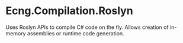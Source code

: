 # Ecng.Compilation.Roslyn

Uses Roslyn APIs to compile C# code on the fly. Allows creation of in-memory
assemblies or runtime code generation.
